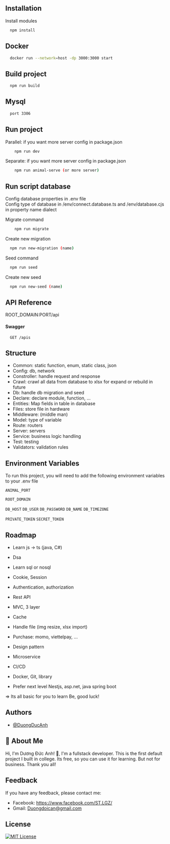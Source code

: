 ## Installation

Install modules

```bash
  npm install
```

## Docker

```bash
  docker run --network=host -dp 3000:3000 start
```

## Build project

```bash
  npm run build
```

## Mysql

```bash
  port 3306
```

## Run project

Parallel: if you want more server config in package.json

```bash
    npm run dev
```

Separate: if you want more server config in package.json

```bash
    npm run animal-serve (or more server)
```

## Run script database

Config database properties in .env file\
Config type of database in /env/connect.database.ts and /env/database.cjs in property name dialect

Migrate command

```bash
    npm run migrate
```

Create new migration

```bash
  npm run new-migration (name)
```

Seed command

```bash
  npm run seed
```

Create new seed

```bash
  npm run new-seed (name)
```

## API Reference

ROOT_DOMAIN:PORT/api

#### Swagger

```http
  GET /apis
```

## Structure

- Common: static function, enum, static class, json
- Config: db, network
- Constroller: handle request and response
- Crawl: crawl all data from database to xlsx for expand or rebuild in future
- Db: handle db migration and seed
- Declare: declare module, function, ...
- Entities: Map fields in table in database
- Files: store file in hardware
- Middleware: (middle man)
- Model: type of variable
- Route: routers
- Server: servers
- Service: business logic handling
- Test: testing
- Validators: validation rules

## Environment Variables

To run this project, you will need to add the following environment variables to your .env file

`ANIMAL_PORT`

`ROOT_DOMAIN`

`DB_HOST`
`DB_USER`
`DB_PASSWORD`
`DB_NAME`
`DB_TIMEZONE`

`PRIVATE_TOKEN`
`SECRET_TOKEN`


## Roadmap

- Learn js -> ts (java, C#)

- Dsa

- Learn sql or nosql

- Cookie, Session

- Authentication, authorization

- Rest API

- MVC, 3 layer

- Cache

- Handle file (img resize, xlsx import)

- Purchase: momo, viettelpay, ...

- Design pattern

- Microservice

- CI/CD

- Docker, Git, library

- Prefer next level Nestjs, asp.net, java spring boot

=> Its all basic for you to learn Be, good luck!

## Authors

- [@DuongDucAnh](https://www.github.com/octokatherine)

## 🚀 About Me

Hi, I'm Dương Đức Anh! 👋, I'm a fullstack developer. This is the first default project I built in college. Its free, so you can use it for learning. But not for business. Thank you all!

## Feedback

If you have any feedback, please contact me:
- Facebook: https://www.facebook.com/ST.LGZ/
- Gmail: Duongdoican@gmail.com

## License

[![MIT License](https://img.shields.io/badge/License-MIT-green.svg)](https://choosealicense.com/licenses/mit/)
